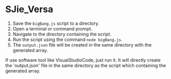 # SJie_Versa
1. Save the `bigBang.js` script to a directory.
2. Open a terminal or command prompt.
3. Navigate to the directory containing the script.
4. Run the script using the command `node bigBang.js`.
5. The `output.json` file will be created in the same directory with the generated array.

If use software tool like VisualStudioCode, just run it. It will directly create the 'output.json' file in the same directory as the script which containing the generated array.
